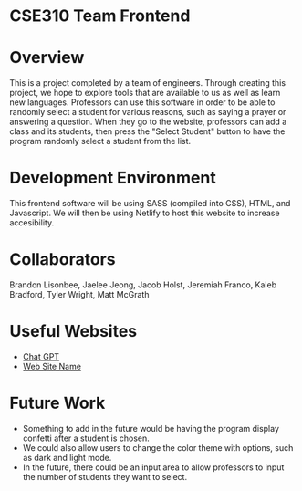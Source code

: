 # CSE310 Team Frontend
# Overview

This is a project completed by a team of engineers. Through creating this project, we hope to explore tools that are available to us as well as learn new languages. Professors can use this software in order to be able to randomly select a student for various reasons, such as saying a prayer or answering a question. When they go to the website, professors can add a class and its students, then press the "Select Student" button to have the program randomly select a student from the list. 

# Development Environment

This frontend software will be using SASS (compiled into CSS), HTML, and Javascript. We will then be using Netlify to host this website to increase accesibility.

# Collaborators

Brandon Lisonbee, Jaelee Jeong, Jacob Holst, Jeremiah Franco, Kaleb Bradford, Tyler Wright, Matt McGrath

# Useful Websites

- [Chat GPT](https://chat.openai.com/)
- [Web Site Name](http://url.link.goes.here)

# Future Work

- Something to add in the future would be having the program display confetti after a student is chosen.
- We could also allow users to change the color theme with options, such as dark and light mode.
- In the future, there could be an input area to allow professors to input the number of students they want to select. 
